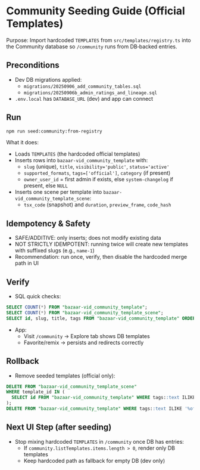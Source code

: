 # Community Seeding Guide (Official Templates)

Purpose: Import hardcoded `TEMPLATES` from `src/templates/registry.ts` into the Community database so `/community` runs from DB‑backed entries.

## Preconditions
- Dev DB migrations applied:
  - `migrations/20250906_add_community_tables.sql`
  - `migrations/20250906b_admin_ratings_and_lineage.sql`
- `.env.local` has `DATABASE_URL` (dev) and app can connect

## Run
```bash
npm run seed:community:from-registry
```

What it does:
- Loads `TEMPLATES` (the hardcoded official templates)
- Inserts rows into `bazaar-vid_community_template` with:
  - `slug` (unique), `title`, `visibility='public'`, `status='active'`
  - `supported_formats`, `tags=['official']`, `category` (if present)
  - `owner_user_id` = first admin if exists, else `system-changelog` if present, else `NULL`
- Inserts one scene per template into `bazaar-vid_community_template_scene`:
  - `tsx_code` (snapshot) and `duration`, `preview_frame`, `code_hash`

## Idempotency & Safety
- SAFE/ADDITIVE: only inserts; does not modify existing data
- NOT STRICTLY IDEMPOTENT: running twice will create new templates with suffixed slugs (e.g., `name-1`)
- Recommendation: run once, verify, then disable the hardcoded merge path in UI

## Verify
- SQL quick checks:
```sql
SELECT COUNT(*) FROM "bazaar-vid_community_template";
SELECT COUNT(*) FROM "bazaar-vid_community_template_scene";
SELECT id, slug, title, tags FROM "bazaar-vid_community_template" ORDER BY created_at DESC LIMIT 5;
```
- App:
  - Visit `/community` → Explore tab shows DB templates
  - Favorite/remix → persists and redirects correctly

## Rollback
- Remove seeded templates (official only):
```sql
DELETE FROM "bazaar-vid_community_template_scene"
WHERE template_id IN (
  SELECT id FROM "bazaar-vid_community_template" WHERE tags::text ILIKE '%official%'
);
DELETE FROM "bazaar-vid_community_template" WHERE tags::text ILIKE '%official%';
```

## Next UI Step (after seeding)
- Stop mixing hardcoded `TEMPLATES` in `/community` once DB has entries:
  - If `community.listTemplates.items.length > 0`, render only DB templates
  - Keep hardcoded path as fallback for empty DB (dev only)

